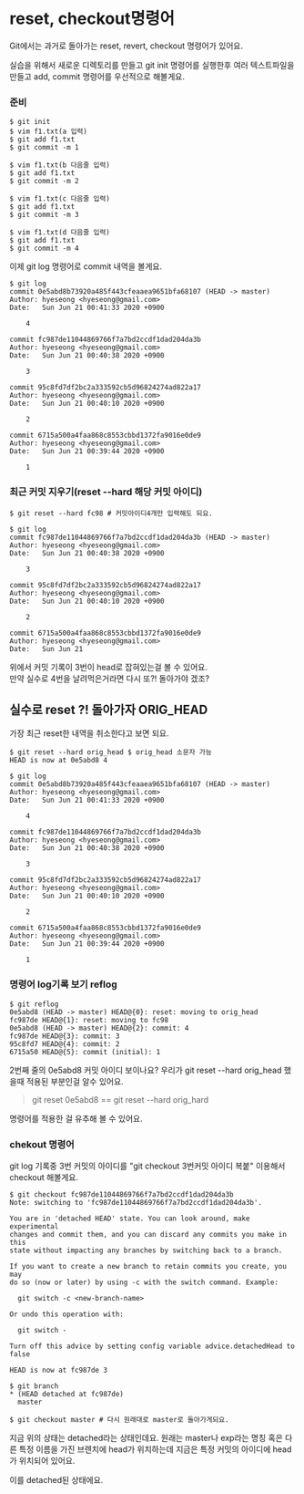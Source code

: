 # reset, checkout명령어

Git에서는 과거로 돌아가는 reset, revert, checkout 명령어가 있어요.   
  
실습을 위해서 새로운 디렉토리를 만들고 git init 명령어를 실행한후 여러 텍스트파일을 만들고 add, commit 명령어를 우선적으로 해볼게요.   


### 준비 

```text
$ git init
$ vim f1.txt(a 입력) 
$ git add f1.txt
$ git commit -m 1 

$ vim f1.txt(b 다음줄 입력) 
$ git add f1.txt
$ git commit -m 2 

$ vim f1.txt(c 다음줄 입력) 
$ git add f1.txt
$ git commit -m 3

$ vim f1.txt(d 다음줄 입력) 
$ git add f1.txt
$ git commit -m 4
```

이제 git log 명령어로 commit 내역을 볼게요. 

```text
$ git log 
commit 0e5abd8b73920a485f443cfeaaea9651bfa68107 (HEAD -> master)
Author: hyeseong <hyeseong@gmail.com>
Date:   Sun Jun 21 00:41:33 2020 +0900

    4

commit fc987de11044869766f7a7bd2ccdf1dad204da3b
Author: hyeseong <hyeseong@gmail.com>
Date:   Sun Jun 21 00:40:38 2020 +0900

    3

commit 95c8fd7df2bc2a333592cb5d96824274ad822a17
Author: hyeseong <hyeseong@gmail.com>
Date:   Sun Jun 21 00:40:10 2020 +0900

    2

commit 6715a500a4faa868c8553cbbd1372fa9016e0de9
Author: hyeseong <hyeseong@gmail.com>
Date:   Sun Jun 21 00:39:44 2020 +0900

    1

```

### 최근 커밋 지우기\(reset --hard 해당 커밋 아이디\)

```text
$ git reset --hard fc98 # 커밋아이디4개만 입력해도 되요.

$ git log
commit fc987de11044869766f7a7bd2ccdf1dad204da3b (HEAD -> master)
Author: hyeseong <hyeseong@gmail.com>
Date:   Sun Jun 21 00:40:38 2020 +0900

    3

commit 95c8fd7df2bc2a333592cb5d96824274ad822a17
Author: hyeseong <hyeseong@gmail.com>
Date:   Sun Jun 21 00:40:10 2020 +0900

    2

commit 6715a500a4faa868c8553cbbd1372fa9016e0de9
Author: hyeseong <hyeseong@gmail.com>
Date:   Sun Jun 21   
```

위에서 커밋 기록이 3번이 head로 잡혀있는걸 볼 수 있어요.   
만약 실수로 4번을 날려먹은거라면 다시 또?! 돌아가야 겠조?   


## 실수로 reset ?! 돌아가자 ORIG\_HEAD

가장 최근 reset한 내역을 취소한다고 보면 되요. 

```text
$ git reset --hard orig_head $ orig_head 소문자 가능
HEAD is now at 0e5abd8 4

$ git log
commit 0e5abd8b73920a485f443cfeaaea9651bfa68107 (HEAD -> master)
Author: hyeseong <hyeseong@gmail.com>
Date:   Sun Jun 21 00:41:33 2020 +0900

    4

commit fc987de11044869766f7a7bd2ccdf1dad204da3b
Author: hyeseong <hyeseong@gmail.com>
Date:   Sun Jun 21 00:40:38 2020 +0900

    3

commit 95c8fd7df2bc2a333592cb5d96824274ad822a17
Author: hyeseong <hyeseong@gmail.com>
Date:   Sun Jun 21 00:40:10 2020 +0900

    2

commit 6715a500a4faa868c8553cbbd1372fa9016e0de9
Author: hyeseong <hyeseong@gmail.com>
Date:   Sun Jun 21 00:39:44 2020 +0900

    1

```

### 명령어 log기록 보기 reflog

```text
$ git reflog
0e5abd8 (HEAD -> master) HEAD@{0}: reset: moving to orig_head
fc987de HEAD@{1}: reset: moving to fc98
0e5abd8 (HEAD -> master) HEAD@{2}: commit: 4
fc987de HEAD@{3}: commit: 3
95c8fd7 HEAD@{4}: commit: 2
6715a50 HEAD@{5}: commit (initial): 1

```

2번째 줄의 0e5abd8 커밋 아이디 보이나요? 우리가 git reset --hard orig\_head 했을때 적용된 부분인걸 알수 있어요. 

> git reset 0e5abd8 == git reset --hard orig\_hard

명령어를 적용한 걸 유추해 볼 수 있어요.  



### chekout 명령어 

git log 기록중 3번 커밋의 아이디를 "git checkout 3번커밋 아이디 복붙" 이용해서 checkout 해볼게요. 

```text
$ git checkout fc987de11044869766f7a7bd2ccdf1dad204da3b
Note: switching to 'fc987de11044869766f7a7bd2ccdf1dad204da3b'.

You are in 'detached HEAD' state. You can look around, make experimental
changes and commit them, and you can discard any commits you make in this
state without impacting any branches by switching back to a branch.

If you want to create a new branch to retain commits you create, you may
do so (now or later) by using -c with the switch command. Example:

  git switch -c <new-branch-name>

Or undo this operation with:

  git switch -

Turn off this advice by setting config variable advice.detachedHead to false

HEAD is now at fc987de 3

```

```text
$ git branch 
* (HEAD detached at fc987de)
  master

$ git checkout master # 다시 원래대로 master로 돌아가게되요.
```

지금 위의 상태는 detached라는 상태인데요. 원래는 master나 exp라는 명칭 혹은 다른 특정 이름을 가진 브렌치에 head가 위치하는데 지금은 특정 커밋의 아이디에 head가 위치되어 있어요.   
  
이를 detached된 상태에요.   


